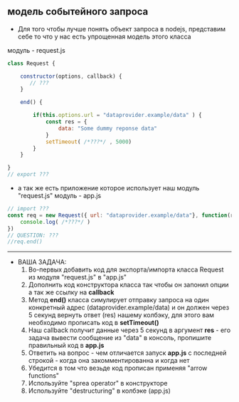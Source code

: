 ## модель событейного запроса

* Для того чтобы лучше понять объект запроса в nodejs, представим себе то что у нас есть упрощенная модель этого класса

модуль - request.js

```js
class Request {

    constructor(options, callback) {
       // ???
    }

    end() {

        if(this.options.url = "dataprovider.example/data" ) {
            const res = {
                data: "Some dummy reponse data"
            }
            setTimeout( /*???*/ , 5000)
        }
    }

}
// export ???
```
* а так же есть приложение которое использует наш модуль "request.js"
модуль - app.js

```js
// import ???
const req = new Request({ url: "dataprovider.example/data"}, function(res) {
    console.log( /*???*/ )
})
// QUESTION: ???
//req.end() 
```

---
* ВАША ЗАДАЧА:
  1. Во-первых добавить код для экспорта/импорта класса Request из модуля "request.js" в "app.js" 
  2. Дополнить код конструктора класса так чтобы он запонил опции а так же ссылку на **callback**
  3. Метод **end()** класса симулирует отправку запроса на один конкретный адрес (dataprovider.example/data) и он должен через 5 секунд вернуть ответ (res) нашему колбэку, для этого вам необходимо прописать код в **setTimeout()**
  4. Наш callback получит данные через 5 секунд в аргумент **res** - его задача вывести сообщение из "data" в консоль, пропишите правильный код в **app.js**
  5. Ответить на вопрос - чем отличается запуск **app.js** с последней строкой - когда она закомментированна и когда нет
  6. Убедится в том что везьде код прописан применяя "arrow functions"
  7. Используйте "sprea operator" в конструкторе
  8. Используйте "destructuring" в колбэке (app.js) 
 
